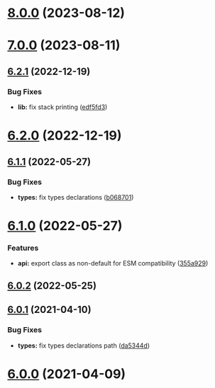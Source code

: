 # [8.0.0](https://github.com/nfroidure/yerror/compare/v7.0.0...v8.0.0) (2023-08-12)



# [7.0.0](https://github.com/nfroidure/yerror/compare/v6.2.1...v7.0.0) (2023-08-11)



## [6.2.1](https://github.com/nfroidure/yerror/compare/v6.2.0...v6.2.1) (2022-12-19)


### Bug Fixes

* **lib:** fix stack printing ([edf5fd3](https://github.com/nfroidure/yerror/commit/edf5fd32126a1689863cc995859243251d25c8b4))



# [6.2.0](https://github.com/nfroidure/yerror/compare/v6.1.1...v6.2.0) (2022-12-19)



## [6.1.1](https://github.com/nfroidure/yerror/compare/v6.1.0...v6.1.1) (2022-05-27)


### Bug Fixes

* **types:** fix types declarations ([b068701](https://github.com/nfroidure/yerror/commit/b0687012a769dd6f560fd4342a66907c8834301a))



# [6.1.0](https://github.com/nfroidure/yerror/compare/v6.0.2...v6.1.0) (2022-05-27)


### Features

* **api:** export class as non-default for ESM compatibility ([355a929](https://github.com/nfroidure/yerror/commit/355a92922300e5e4730d30da6be35e84d8552585))



## [6.0.2](https://github.com/nfroidure/yerror/compare/v6.0.1...v6.0.2) (2022-05-25)



## [6.0.1](https://github.com/nfroidure/yerror/compare/v6.0.0...v6.0.1) (2021-04-10)


### Bug Fixes

* **types:** fix types declarations path ([da5344d](https://github.com/nfroidure/yerror/commit/da5344ddc3aa47f0867a1cc720f0bde02943932a))



# [6.0.0](https://github.com/nfroidure/yerror/compare/v5.0.0...v6.0.0) (2021-04-09)



